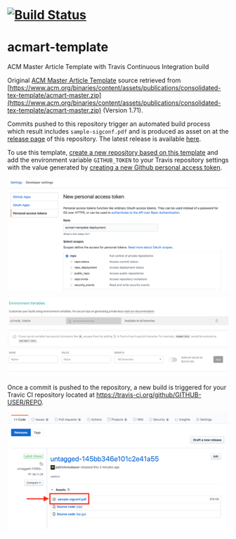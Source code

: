 # [![Build Status](https://travis-ci.org/patrickneubauer/acmart-template.svg?branch=master)](https://travis-ci.org/patrickneubauer/acmart-template)

# acmart-template

ACM Master Article Template with Travis Continuous Integration build

Original [ACM Master Article Template](https://www.acm.org/publications/proceedings-template) source retrieved from [https://www.acm.org/binaries/content/assets/publications/consolidated-tex-template/acmart-master.zip](https://www.acm.org/binaries/content/assets/publications/consolidated-tex-template/acmart-master.zip) (Version 1.71).

Commits pushed to this repository trigger an automated build process which result includes `sample-sigconf.pdf` and is produced as asset on at the [release page](https://github.com/patrickneubauer/acmart-template/releases/) of this repository. The latest release is available [here](https://github.com/patrickneubauer/acmart-template/releases/latest).  

To use this template, [create a new repository based on this template](https://help.github.com/en/github/creating-cloning-and-archiving-repositories/creating-a-repository-from-a-template) and add the environment variable `GITHUB_TOKEN` to your Travis repository settings with the value generated by [creating a new Github personal access token](https://github.com/settings/tokens/new).

![Github Personal Access Token](github-personal-access-token.png)

![Travis Environment Variable](travis-environment-variable.png)

Once a commit is pushed to the repository, a new build is triggered for your Travic CI repository located at https://travis-ci.org/github/GITHUB-USER/REPO.

![Github Releases View](release-view.png)

